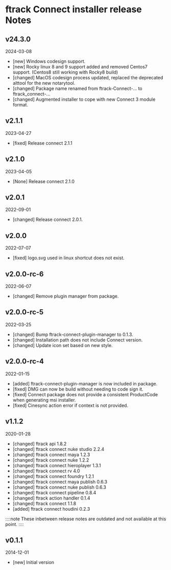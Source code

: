 # ftrack Connect installer release Notes

## v24.3.0
2024-03-08

* [new] Windows codesign support.
* [new] Rocky linux 8 and 9 support added and removed Centos7 support. (Centos8 still working with Rocky8 build)
* [changed] MacOS codesign process updated, replaced the deprecated alttool for the new notarytool.
* [changed] Package name renamed from ftrack-Connect-... to ftrack_connect-...
* [changed] Augmented installer to cope with new Connect 3 module format.

## v2.1.1
2023-04-27

* [fixed] Release connect 2.1.1

## v2.1.0
2023-04-05

* [None] Release connect 2.1.0

## v2.0.1
2022-09-01

* [changed] Release connect 2.0.1.

## v2.0.0
2022-07-07

* [fixed] logo.svg used in linux shortcut does not exist.

## v2.0.0-rc-6
2022-06-07

* [changed] Remove plugin manager from package.

## v2.0.0-rc-5
2022-03-25

* [changed] Bump ftrack-connect-plugin-manager to 0.1.3.
* [changed] Installation path does not include Connect version.
* [changed] Update icon set based on new style.

## v2.0.0-rc-4
2022-01-15

* [added] ftrack-connect-plugin-manager is now included in package.
* [fixed] DMG can now be build without needing to code sign it.
* [fixed] Connect package does not provide a consistent ProductCode when generating msi installer.
* [fixed] Cinesync action error if context is not provided.

## v1.1.2
2020-01-28

* [changed] ftrack api 1.8.2
* [changed] ftrack connect nuke studio 2.2.4
* [changed] ftrack connect maya 1.2.3
* [changed] ftrack connect nuke 1.2.2
* [changed] ftrack connect hieroplayer 1.3.1
* [changed] ftrack connect rv 4.0
* [changed] ftrack connect foundry 1.2.1
* [changed] ftrack connect maya publish 0.6.3
* [changed] ftrack connect nuke publish 0.6.3
* [changed] ftrack connect pipeline 0.8.4
* [changed] ftrack action handler 0.1.4
* [changed] ftrack connect 1.1.8
* [added] ftrack connect houdini 0.2.3

::::note
    These inbetween release notes are outdated and not available at this point.
::::

## v0.1.1
2014-12-01

* [new] Initial version

